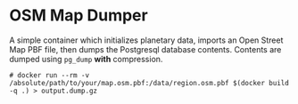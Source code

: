# OSM Map Dumper

A simple container which initializes planetary data, imports an Open Street Map PBF file, then dumps the Postgresql
database contents.  Contents are dumped using `pg_dump` __with__ compression.

`# docker run --rm -v /absolute/path/to/your/map.osm.pbf:/data/region.osm.pbf $(docker build -q .) > output.dump.gz`
